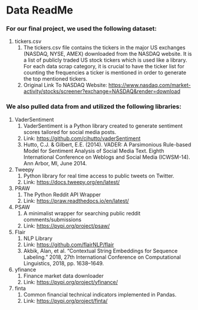 # Data ReadMe

### For our final project, we used the following dataset:
1. tickers.csv 
    1. The tickers.csv file contains the tickers in the major US exchanges (NASDAQ, NYSE, AMEX) downloaded from the NASDAQ website. It is a  list of publicly traded US stock tickers which is used like a library. For each data scrap category, it is crucial to have the ticker list for counting the frequencies a ticker is mentioned in order to generate the top mentioned tickers. 
    2. Original Link To NASDAQ Website: https://www.nasdaq.com/market-activity/stocks/screener?exchange=NASDAQ&render=download

### We also pulled data from and utilized the following libraries:
1. VaderSentiment
    1. VaderSentiment is a Python library created to generate sentiment scores tailored for social media posts.
    2. Link: https://github.com/cjhutto/vaderSentiment
    3. Hutto, C.J. & Gilbert, E.E. (2014). VADER: A Parsimonious Rule-based Model for Sentiment Analysis of Social Media Text. Eighth International Conference on Weblogs and Social Media (ICWSM-14). Ann Arbor, MI, June 2014.
2. Tweepy
    1. Python library for real time access to public tweets on Twitter.
    2. Link: https://docs.tweepy.org/en/latest/
3. PRAW
    1. The Python Reddit API Wrapper
    2. Link: https://praw.readthedocs.io/en/latest/ 
4. PSAW
    1. A minimalist wrapper for searching public reddit comments/submissions  
    2. Link: https://pypi.org/project/psaw/
3. Flair
    1. NLP Library
    2. Link: https://github.com/flairNLP/flair
    3. Akbik, Alan, et al. “Contextual String Embeddings for Sequence Labeling.” 2018, 27th International Conference on Computational Linguistics, 2018, pp. 1638–1649. 
4.  yfinance
    1.  Finance market data downloader
    2.  Link: https://pypi.org/project/yfinance/
5.  finta
    1.  Common financial technical indicators implemented in Pandas.
    2.  Link: https://pypi.org/project/finta/
